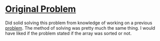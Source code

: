 # [Original Problem](https://leetcode.com/problems/random-pick-index/#/description)

Did solid solving this problem from knowledge of working on a previous [problem](https://leetcode.com/problems/linked-list-random-node/#/description).
The method of solving was pretty much the same thing. I would have liked if the problem stated if the array was sorted or not. 

